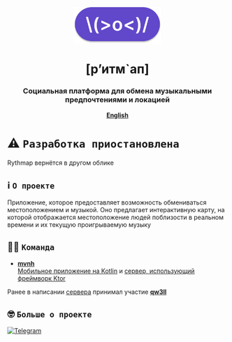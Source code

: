 <div align="center">

<img src="https://github.com/Rythmap/.github/blob/main/profile/emoji.png" alt="Rythmap Logo" width="200"/>

# [р’итм`ап]
### Социальная платформа для обмена музыкальными предпочтениями и локацией

<strong>[English](https://github.com/Rythmap/.github/blob/main/profile/README.md)</strong>

</div>

# ⚠️ `Разработка приостановлена`
Rythmap вернётся в другом облике

## ℹ️ `О проекте`
Приложение, которое предоставляет возможность обмениваться местоположением и музыкой. Оно предлагает интерактивную карту, на которой отображается местоположение людей поблизости в реальном времени и их текущую проигрываемую музыку

## 🧑‍💻 `Команда`
- [**mvnh**](https://github.com/mvnh)  
[Мобильное приложение на Kotlin](https://github.com/Rythmap/client-kt) и [сервер, использующий фреймворк Ktor](https://github.com/Rythmap/server-kt)

Ранее в написании [сервера](https://github.com/Rythmap/server-py-legacy) принимал участие [**qw3ll**](https://github.com/alexpervushin)

## 🤓 `Больше о проекте`
[![Telegram](https://img.shields.io/badge/Telegram-2CA5E0?style=for-the-badge&logo=telegram&logoColor=white)](https://t.me/Rythmap)
